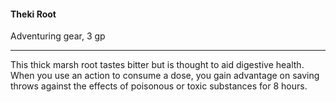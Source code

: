 #### Theki Root

Adventuring gear, 3 gp

---

This thick marsh root tastes bitter but is thought to aid digestive health. When you use an action to consume a dose, you gain advantage on saving throws against the effects of poisonous or toxic substances for 8 hours.